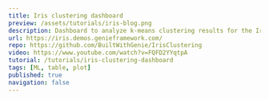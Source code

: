 ```yaml
---
title: Iris clustering dashboard
preview: /assets/tutorials/iris-blog.png
description: Dashboard to analyze k-means clustering results for the Iris dataset.
url: https://iris.demos.genieframework.com/
repo: https://github.com/BuiltWithGenie/IrisClustering
video: https://www.youtube.com/watch?v=FQFD2YYqtpA
tutorial: /tutorials/iris-clustering-dashboard
tags: [ML, table, plot]
published: true
navigation: false
---
```

